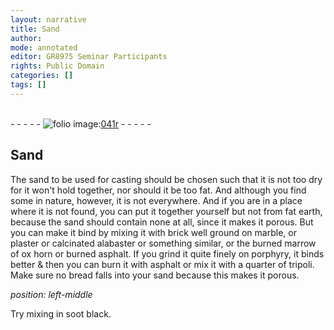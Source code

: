 ```yaml
---
layout: narrative
title: Sand
author:
mode: annotated
editor: GR8975 Seminar Participants
rights: Public Domain
categories: []
tags: []
---
```


 <br/>- - - - - <a href="http://gallica.bnf.fr/ark:/12148/btv1b10500001g/f87.image"><img src="../assets/photo-icon.png" alt="folio image: " style="display:inline-block; margin-bottom:-3px;"/>041r</a> - - - - - <br/> 
## Sand

 
The sand to be used for casting should be chosen such that it is not too dry for it won't hold together, nor should it be too fat. And although you find some in nature, however, it is not everywhere. And if you are in a place where it is not found, you can put it together yourself but not from fat earth, because the sand should contain none at all, since it makes it porous. But you can make it bind by mixing it with brick well ground on marble, or plaster or calcinated alabaster or something similar, or the burned marrow of ox horn or burned asphalt. If you grind it quite finely on porphyry, it binds better & then you can burn it with asphalt or mix it with a quarter of tripoli. Make sure no bread falls into your sand because this makes it porous.
 
*position: left-middle*

 Try mixing in soot black. 
 